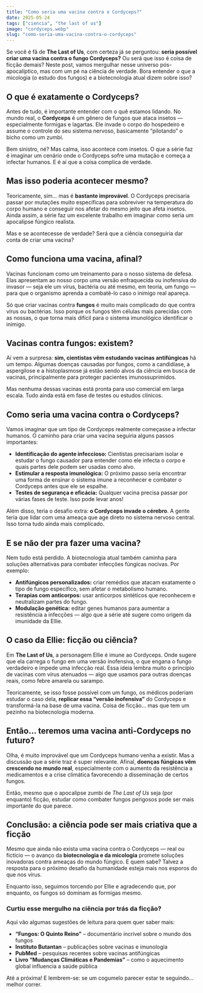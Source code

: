 ```yaml
---
title: "Como seria uma vacina contra o Cordyceps?"
date: 2025-05-24
tags: ["ciencia", "the last of us"]
image: "cordyceps.webp"
slug: "como-seria-uma-vacina-contra-o-cordyceps"
---
```


Se você é fã de **The Last of Us**, com certeza já se perguntou: **seria possível criar uma vacina contra o fungo Cordyceps?** Ou será que isso é coisa de ficção demais? Neste post, vamos mergulhar nesse universo pós-apocalíptico, mas com um pé na ciência de verdade. Bora entender o que a micologia (o estudo dos fungos) e a biotecnologia atual dizem sobre isso?

## O que é exatamente o Cordyceps?

Antes de tudo, é importante entender com o quê estamos lidando. No mundo real, o **Cordyceps** é um gênero de fungos que ataca insetos — especialmente formigas e lagartas. Ele invade o corpo do hospedeiro e assume o controle do seu sistema nervoso, basicamente “pilotando” o bicho como um zumbi.

Bem sinistro, né? Mas calma, isso acontece com insetos. O que a série faz é imaginar um cenário onde o Cordyceps sofre uma mutação e começa a infectar humanos. E é aí que a coisa complica de verdade.

## Mas isso poderia acontecer mesmo?

Teoricamente, sim… mas é **bastante improvável**. O Cordyceps precisaria passar por mutações muito específicas para sobreviver na temperatura do corpo humano e conseguir nos afetar do mesmo jeito que afeta insetos. Ainda assim, a série faz um excelente trabalho em imaginar como seria um apocalipse fúngico realista.

Mas e se acontecesse de verdade? Será que a ciência conseguiria dar conta de criar uma vacina?

## Como funciona uma vacina, afinal?

Vacinas funcionam como um treinamento para o nosso sistema de defesa. Elas apresentam ao nosso corpo uma versão enfraquecida ou inofensiva do invasor — seja ele um vírus, bactéria ou até mesmo, em teoria, um fungo — para que o organismo aprenda a combatê-lo caso o inimigo real apareça.

Só que criar vacinas contra **fungos** é muito mais complicado do que contra vírus ou bactérias. Isso porque os fungos têm células mais parecidas com as nossas, o que torna mais difícil para o sistema imunológico identificar o inimigo.

## Vacinas contra fungos: existem?

Aí vem a surpresa: **sim, cientistas vêm estudando vacinas antifúngicas** há um tempo. Algumas doenças causadas por fungos, como a candidíase, a aspergilose e a histoplasmose já estão sendo alvos da ciência em busca de vacinas, principalmente para proteger pacientes imunossuprimidos.

Mas nenhuma dessas vacinas está pronta para uso comercial em larga escala. Tudo ainda está em fase de testes ou estudos clínicos.

## Como seria uma vacina contra o Cordyceps?

Vamos imaginar que um tipo de Cordyceps realmente começasse a infectar humanos. O caminho para criar uma vacina seguiria alguns passos importantes:

*   **Identificação do agente infeccioso:** Cientistas precisariam isolar e estudar o fungo causador para entender como ele infecta o corpo e quais partes dele podem ser usadas como alvo.
*   **Estimular a resposta imunológica:** O próximo passo seria encontrar uma forma de ensinar o sistema imune a reconhecer e combater o Cordyceps antes que ele se espalhe.
*   **Testes de segurança e eficácia:** Qualquer vacina precisa passar por várias fases de teste. Isso pode levar anos!

Além disso, teria o desafio extra: **o Cordyceps invade o cérebro**. A gente teria que lidar com uma ameaça que age direto no sistema nervoso central. Isso torna tudo ainda mais complicado.

## E se não der pra fazer uma vacina?

Nem tudo está perdido. A biotecnologia atual também caminha para soluções alternativas para combater infecções fúngicas nocivas. Por exemplo:

*   **Antifúngicos personalizados:** criar remédios que atacam exatamente o tipo de fungo específico, sem afetar o metabolismo humano.
*   **Terapias com anticorpos:** usar anticorpos sintéticos que reconhecem e neutralizam partes do fungo.
*   **Modulação genética:** editar genes humanos para aumentar a resistência a infecções — algo que a série até sugere como origem da imunidade da Ellie.

## O caso da Ellie: ficção ou ciência?

Em **The Last of Us**, a personagem Ellie é imune ao Cordyceps. Onde sugere que ela carrega o fungo em uma versão inofensiva, o que engana o fungo verdadeiro e impede uma infecção real. Essa ideia lembra muito o princípio de vacinas com vírus atenuados — algo que usamos para outras doenças reais, como febre amarela ou sarampo.

Teoricamente, se isso fosse possível com um fungo, os médicos poderiam estudar o caso dela, **replicar essa “versão inofensiva”** do Cordyceps e transformá-la na base de uma vacina. Coisa de ficção… mas que tem um pezinho na biotecnologia moderna.

## Então... teremos uma vacina anti-Cordyceps no futuro?

Olha, é muito improvável que um Cordyceps humano venha a existir. Mas a discussão que a série traz é super relevante. Afinal, **doenças fúngicas vêm crescendo no mundo real**, especialmente com o aumento da resistência a medicamentos e a crise climática favorecendo a disseminação de certos fungos.

Então, mesmo que o apocalipse zumbi de _The Last of Us_ seja (por enquanto) ficção, estudar como combater fungos perigosos pode ser mais importante do que parece.

## Conclusão: a ciência pode ser mais criativa que a ficção

Mesmo que ainda não exista uma vacina contra o Cordyceps — real ou fictício — o avanço da **biotecnologia e da micologia** promete soluções inovadoras contra ameaças do mundo fúngico. E quem sabe? Talvez a resposta para o próximo desafio da humanidade esteja mais nos esporos do que nos vírus.

Enquanto isso, seguimos torcendo por Ellie e agradecendo que, por enquanto, os fungos só dominam as formigas mesmo.

### Curtiu esse mergulho na ciência por trás da ficção?

Aqui vão algumas sugestões de leitura para quem quer saber mais:

*   **“Fungos: O Quinto Reino”** – documentário incrível sobre o mundo dos fungos
*   **Instituto Butantan** – publicações sobre vacinas e imunologia
*   **PubMed** – pesquisas recentes sobre vacinas antifúngicas
*   **Livro “Mudanças Climáticas e Pandemias”** – como o aquecimento global influencia a saúde pública

Até a próxima! E lembrem-se: se um cogumelo parecer estar te seguindo… melhor correr.